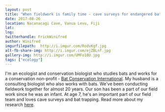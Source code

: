 ```yaml
---
layout: post
title: "When fieldwork is family time - cave surveys for endangered bats"
date: 2017-08-26
location: Nacanacagi Cave, Vanua Levu, Fiji
lat: 
lng: 
twitterhandle: FrickWinifred
author: Winifred
imgurfilepath: 	http://i.imgur.com/RodvKgf.jpg
alt-fb-share-img: http://i.imgur.com/ejZBLnf.jpg
gallery-img: http://i.imgur.com/UMFo18U.jpg
tags: ["ecology"]
---
```

	
I'm an ecologist and conservation biologist who studies bats and works for a conservation non-profit - [Bat Conservation International](http://www.batcon.org/). My husband is a consulting biologist who also works with bats.  We've been conducting fieldwork together for almost 20 years.  Our son has been a part of our field work since he was an infant.  At age 7, he's an important part of our field team and loves cave surveys and bat trapping. Read more about my research [here](http://frick.eeb.ucsc.edu/).